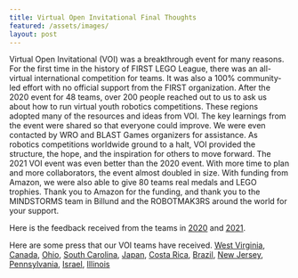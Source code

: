 ```yaml
---
title: Virtual Open Invitational Final Thoughts
featured: /assets/images/
layout: post
---
```

<p>Virtual Open Invitational (VOI) was a breakthrough event for many reasons. For the first time in the history of FIRST LEGO League, there was an all-virtual international competition for teams. It was also a 100% community-led effort with no official support from the FIRST organization. After the 2020 event for 48 teams, over 200 people reached out to us to ask us about how to run virtual youth robotics competitions. These regions adopted many of the resources and ideas from VOI. The key learnings from the event were shared so that everyone could improve. We were even contacted by WRO and BLAST Games organizers for assistance. As robotics competitions worldwide ground to a halt, VOI provided the structure, the hope, and the inspiration for others to move forward. The 2021 VOI event was even better than the 2020 event. With more time to plan and more collaborators, the event almost doubled in size. With funding from Amazon, we were also able to give 80 teams real medals and LEGO trophies. Thank you to Amazon for the funding, and thank you to the MINDSTORMS team in Billund and the ROBOTMAK3RS around the world for your support. </p>

Here is the feedback received from the teams in <a href="/assets/images/VOI2020Feedback.pdf">2020</a> and <a href="https://youtu.be/mlM9Bk8b8bo">2021</a>.

Here are some press that our VOI teams have received.
<a href="https://www.wtap.com/2021/06/06/local-robotics-team-competing-internationally/?fbclid=IwAR12ayYXMlobAf-7WcsO_IEy8_P_wd6K2YVdP-PlEdXWd492fvsvf7ReKLo">West Virginia</a>,
<a href="https://www.cbc.ca/news/canada/windsor/windsor-robotics-team-1.6051429?fbclid=IwAR2jdwiWQt-LolwnIijf-aatLo1WxgX6t86934HILtcHib9e3U2m59GfnUc">Canada</a>,
<a href="https://www.cps-k12.org/news/whats-new/lego-league-robotics-team-howl-bout-it-compete-global-competition?fbclid=IwAR1b-0JyhmzfQAcVbNPtikrI59OVZk6Z68NBx85Y3HP-Zl_Jz3lXtFKv-Fk">Ohio</a>,
<a href="
https://www.bcsdschools.net/site/default.aspx?PageType=3&DomainID=334&ModuleInstanceID=890&ViewID=6446EE88-D30C-497E-9316-3F8874B3E108&RenderLoc=0&FlexDataID=73235&PageID=962">South Carolina</a>,
<a href="https://ameblo.jp/aizacinfo/entry-12680631752.html?fbclid=IwAR0A_Gg6KCui2Aalb1G-svwusTF-R-R5yRIT67v1D-iQ90Jv87J90VgHEsc">Japan</a>,
<a href="https://adiariocr.com/educacion/costa-rica-estara-presente-en-festival-de-robotica-internacional/?fbclid=IwAR2cn79Jl6-KFt6NX5ym3wCHYpE2k2mi5Y-Y_oYgS6zRngAO2Nem2BCcmRw">Costa Rica</a>,
<a href="https://oglobo.globo.com/rio/bairros/alunos-de-colegio-carioca-conquistam-titulos-em-competicao-internacional-de-robotica-25088083?fbclid=IwAR3t7PG7IkEQRHHIDSMUBGCVcAME_IhmfEfGxp1Cc8dFJnZ9aghZxsuj068">Brazil</a>,
<a href="https://www.tapinto.net/towns/livingston/sections/education/articles/livingston-s-exit-6-robotics-wins-innovative-robot-award-at-2021-virtual-open-invitational?fbclid=IwAR21PLNjzt6EzCBEnua2Kx7sSDULKQO42IY51Am5yWYExX72QOllcv5mplg">New Jersey</a>,
<a href="https://tigertechsrobotics.com/2021/06/26/tiger-techs-compete-at-virtual-open-invitational/">Pennsylvania</a>,
<a href="https://firstisrael.org.il/fll/challenge/2021-05-25">Israel</a>,
<a href="https://www.journal-topics.com/articles/lincoln-middle-school-robotic-team-wins-state-championship/?fbclid=IwAR2NAFF7WXrvg_5PtMwUmPAqJoSBfLM3PZK5HgW1r_kXHJvqoniXLVV01gw">Illinois</a>
